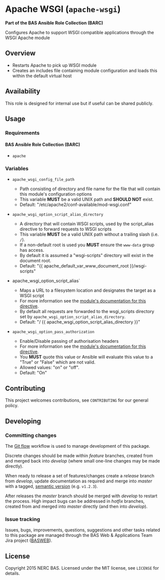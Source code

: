# Apache WSGI (`apache-wsgi`)

**Part of the BAS Ansible Role Collection (BARC)**

Configures Apache to support WSGI compatible applications through the WSGI Apache module

## Overview

* Restarts Apache to pick up WSGI module
* Creates an includes file containing module configuration and loads this within the default virtual host

## Availability

This role is designed for internal use but if useful can be shared publicly.

## Usage

### Requirements

#### BAS Ansible Role Collection (BARC)

* `apache`

### Variables

* `apache_wsgi_config_file_path`
    * Path consisting of directory and file name for the file that will contain this module's configuration options
    * This variable **MUST** be a valid UNIX path and **SHOULD NOT** exist.
    * Default: "/etc/apache2/conf-available/mod-wsgi.conf"
* `apache_wsgi_option_script_alias_directory`
    * A directory that will contain WSGI scripts, used by the script_alias directive to forward requests to WSGI scripts
    * This variable **MUST** be a valid UNIX path without a trailing slash (i.e. `/`).
    * If a non-default root is used you **MUST** ensure the `www-data` group has access.
    * By default it is assumed a "wsgi-scripts" directory will exist in the document root.
    * Default: "{{ apache_default_var_www_document_root }}/wsgi-scripts"
* apache_wsgi_option_script_alias`
    * Maps a URL to a filesystem location and designates the target as a WSGI script
    * For more information see the [module's documentation for this directive](https://code.google.com/p/modwsgi/wiki/ConfigurationDirectives#WSGIScriptAlias).
    * By default all requests are forwarded to the wsgi_scripts directory set by `apache_wsgi_option_script_alias_directory`.
    * Default: "/ {{ apache_wsgi_option_script_alias_directory }}"

* `apache_wsgi_option_pass_authorization`
    * Enable/Disable passing of authorisation headers
    * For more information see the [module's documentation for this directive](https://code.google.com/p/modwsgi/wiki/ConfigurationDirectives#WSGIPassAuthorization).
    * You **MUST** quote this value or Ansible will evaluate this value to a "True" or "False" which are not valid.
    * Allowed values: "on" or "off".
    * Default: "On"

## Contributing

This project welcomes contributions, see `CONTRIBUTING` for our general policy.

## Developing

### Committing changes

The [Git flow](https://www.atlassian.com/git/tutorials/comparing-workflows/gitflow-workflow) workflow is used to manage development of this package.

Discrete changes should be made within *feature* branches, created from and merged back into *develop* (where small one-line changes may be made directly).

When ready to release a set of features/changes create a *release* branch from *develop*, update documentation as required and merge into *master* with a tagged, [semantic version](http://semver.org/) (e.g. `v1.2.3`).

After releases the *master* branch should be merged with *develop* to restart the process. High impact bugs can be addressed in *hotfix* branches, created from and merged into *master* directly (and then into *develop*).

### Issue tracking

Issues, bugs, improvements, questions, suggestions and other tasks related to this package are managed through the BAS Web & Applications Team Jira project ([BASWEB](https://jira.ceh.ac.uk/browse/BASWEB)).

## License

Copyright 2015 NERC BAS. Licensed under the MIT license, see `LICENSE` for details.